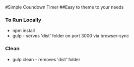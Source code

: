 #Simple Coundown Timer
##Easy to theme to your needs

### To Run Locally
* npm install
* gulp - serves 'dist' folder on port 3000 via browser-sync

### Clean
* gulp clean - removes 'dist' folder
